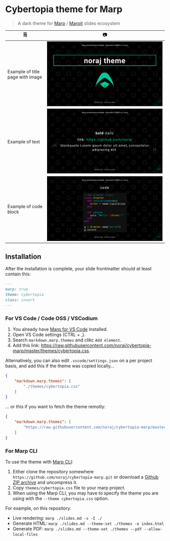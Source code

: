 # Cybertopia theme for Marp

> A dark theme for [Marp](https://marp.app/) / [Marpit](https://marpit.marp.app/) slides ecosystem

🗒️|📷
---|---
Example of title page with image|![](assets/demo1.png)
Example of text|![](assets/demo2.png)
Example of code block|![](assets/demo3.png)

## Installation

After the installation is complete, your slide frontmatter should at least contain this:

```md
---
marp: true
theme: cybertopia
class: invert
---
```

### For VS Code / Code OSS / VSCodium

1. You already have [Marp for VS Code](https://github.com/marp-team/marp-vscode) installed.
2. Open VS Code settings (<kdb>CTRL</kdb> + <kdb>,</kdb>).
3. Search `markdown.marp.themes` and clikc `Add element`.
4. Add this link: https://raw.githubusercontent.com/noraj/cybertopia-marp/master/themes/cybertopia.css.

Alternatively, you can also edit `.vscode/settings.json` on a per project basis, and add this if the theme was copied locally…

```json
{
    "markdown.marp.themes": [
        "./themes/cybertopia.css"
    ]
}
```

… or this if you want to fetch the theme remotly:

```json
{
    "markdown.marp.themes": [
        "https://raw.githubusercontent.com/noraj/cybertopia-marp/master/themes/cybertopia.css"
    ]
}
```

### For Marp CLI

To use the theme with [Marp CLI](https://github.com/marp-team/marp-cli):

1. Either clone the repository somewhere `https://github.com/noraj/cybertopia-marp.git` or download a [Github ZIP archive](https://github.com/noraj/cybertopia-marp/archive/master.zip) and uncompress it.
2. Copy `themes/cybertopia.css` file to your marp project.
3. When using the Marp CLI, you may have to specify the theme you are using with the `--theme cybertopia.css` option.

For example, on this repository:

- Live rendering: `marp ./slides.md -s -I ./`
- Generate HTML: `marp ./slides.md --theme-set ./themes -o index.html`
- Generate PDF: `marp ./slides.md --theme-set ./themes --pdf --allow-local-files`